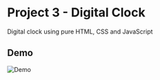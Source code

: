 
# Project 3 - Digital Clock

Digital clock using pure HTML, CSS and JavaScript

## Demo

![Demo](https://i.ibb.co/7N096xV/Screenshot-2024-05-22-160149.png)